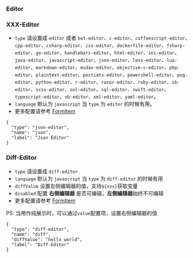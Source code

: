 ### Editor

### XXX-Editor

-   `type` 请设置成 `editor` 或者 `bat-editor`、`c-editor`、`coffeescript-editor`、`cpp-editor`、`csharp-editor`、`css-editor`、`dockerfile-editor`、`fsharp-editor`、`go-editor`、`handlebars-editor`、`html-editor`、`ini-editor`、`java-editor`、`javascript-editor`、`json-editor`、`less-editor`、`lua-editor`、`markdown-editor`、`msdax-editor`、`objective-c-editor`、`php-editor`、`plaintext-editor`、`postiats-editor`、`powershell-editor`、`pug-editor`、`python-editor`、`r-editor`、`razor-editor`、`ruby-editor`、`sb-editor`、`scss-editor`、`sol-editor`、`sql-editor`、`swift-editor`、`typescript-editor`、`vb-editor`、`xml-editor`、`yaml-editor`。
-   `language` 默认为 `javascript` 当 `type` 为 `editor` 的时候有用。
-   更多配置请参考 [FormItem](#FormItem)

```schema:height="350" scope="form-item"
{
  "type": "json-editor",
  "name": "json",
  "label": "Json Editor"
}
```

### Diff-Editor

-   `type` 请设置成 `diff-editor`
-   `language` 默认为 `javascript` 当 `type` 为 `diff-editor` 的时候有用
-   `diffValue` 设置左侧编辑器的值，支持`${xxx}`获取变量
-   `disabled` 配置 **右侧编辑器** 是否可编辑，**左侧编辑器**始终不可编辑
-   更多配置请参考 [FormItem](#FormItem)

PS: 当用作纯展示时，可以通过`value`配置项，设置右侧编辑器的值

```schema:height="350" scope="form-item"
{
  "type": "diff-editor",
  "name": "diff",
  "diffValue": "hello world",
  "label": "Diff-Editor"
}
```
